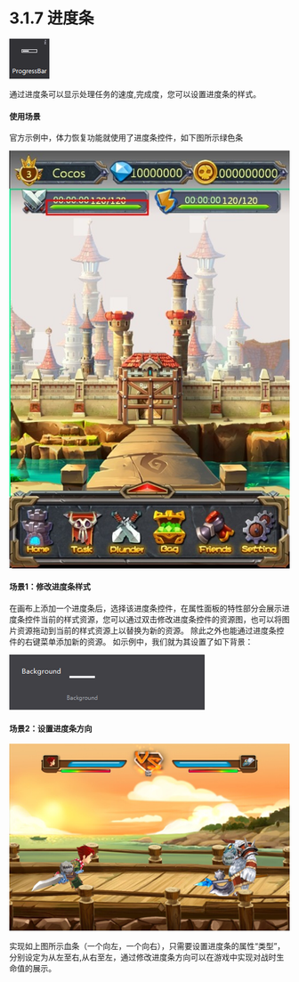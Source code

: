 # 3.1.7 进度条

 
![image](res/image084.png)

通过进度条可以显示处理任务的速度,完成度，您可以设置进度条的样式。

#### 使用场景
官方示例中，体力恢复功能就使用了进度条控件，如下图所示绿色条
  
![image](res/image085.jpg)


#### 场景1：修改进度条样式
在画布上添加一个进度条后，选择该进度条控件，在属性面板的特性部分会展示进度条控件当前的样式资源，您可以通过双击修改进度条控件的资源图，也可以将图片资源拖动到当前的样式资源上以替换为新的资源。
除此之外也能通过进度条控件的右键菜单添加新的资源。
如示例中，我们就为其设置了如下背景：
 
![image](res/image086.png)


#### 场景2：设置进度条方向

![image](res/image087.png)

 
实现如上图所示血条（一个向左，一个向右），只需要设置进度条的属性“类型”，分别设定为从左至右,从右至左，通过修改进度条方向可以在游戏中实现对战时生命值的展示。

